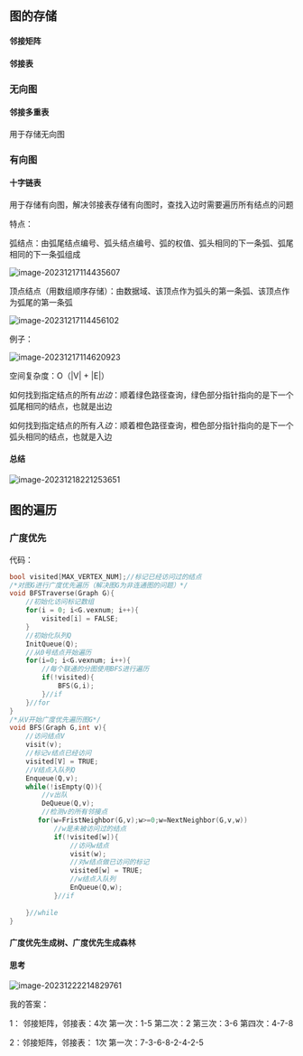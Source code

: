 ## 图的存储

#### 邻接矩阵

#### 邻接表

### 无向图

#### 邻接多重表

用于存储无向图



### 有向图

#### 十字链表

用于存储有向图，解决邻接表存储有向图时，查找入边时需要遍历所有结点的问题

特点：



弧结点：由弧尾结点编号、弧头结点编号、弧的权值、弧头相同的下一条弧、弧尾相同的下一条弧组成

![image-20231217114435607](C:\Users\19307\AppData\Roaming\Typora\typora-user-images\image-20231217114435607.png)

顶点结点（用数组顺序存储）：由数据域、该顶点作为弧头的第一条弧、该顶点作为弧尾的第一条弧

![image-20231217114456102](C:\Users\19307\AppData\Roaming\Typora\typora-user-images\image-20231217114456102.png)

例子：

![image-20231217114620923](C:\Users\19307\AppData\Roaming\Typora\typora-user-images\image-20231217114620923.png)

空间复杂度：O（|V| + |E|）

如何找到指定结点的所有*出边*：顺着绿色路径查询，绿色部分指针指向的是下一个弧尾相同的结点，也就是出边

如何找到指定结点的所有*入边*：顺着橙色路径查询，橙色部分指针指向的是下一个弧头相同的结点，也就是入边

#### 总结

![image-20231218221253651](C:\Users\19307\AppData\Roaming\Typora\typora-user-images\image-20231218221253651.png)

## 图的遍历

### 广度优先

代码：

```c
bool visited[MAX_VERTEX_NUM];//标记已经访问过的结点
/*对图G进行广度优先遍历（解决图G为非连通图的问题）*/
void BFSTraverse(Graph G){
    //初始化访问标记数组
    for(i = 0; i<G.vexnum; i++){
        visited[i] = FALSE;
    }
    //初始化队列Q
    InitQueue(Q);
    //从0号结点开始遍历
    for(i=0; i<G.vexnum; i++){
        //每个联通的分图使用BFS进行遍历
        if(!visited){
            BFS(G,i);
        }//if
    }//for
}
/*从V开始广度优先遍历图G*/
void BFS(Graph G,int v){
    //访问结点V
    visit(v);
    //标记v结点已经访问
    visited[V] = TRUE;
    //V结点入队列Q
    Enqueue(Q,v);
    while(!isEmpty(Q)){
        //v出队
        DeQueue(Q,v);
        //检测v的所有邻接点
       for(w=FristNeighbor(G,v);w>=0;w=NextNeighbor(G,v,w))
           //w是未被访问过的结点
           if(!visited[w]){
               //访问w结点
               visit(w);
               //对w结点做已访问的标记
               visited[w] = TRUE;
               //w结点入队列
               EnQueue(Q,w);
           }//if
     
    }//while
}
```

#### 广度优先生成树、广度优先生成森林

#### 思考

![image-20231222214829761](C:\Users\19307\AppData\Roaming\Typora\typora-user-images\image-20231222214829761.png)

我的答案：

1： 邻接矩阵，邻接表：4次  第一次：1-5 第二次：2 第三次：3-6 第四次：4-7-8

2：邻接矩阵，邻接表： 1次 第一次：7-3-6-8-2-4-2-5